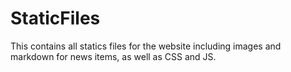 # StaticFiles
This contains all statics files for the website including images and markdown for news items, as well as CSS and JS.
